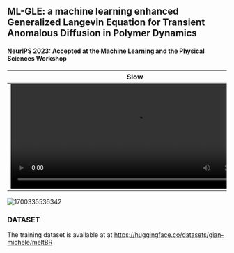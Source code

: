 ## ML-GLE: a machine learning enhanced Generalized Langevin Equation for Transient Anomalous Diffusion in Polymer Dynamics

#### NeurIPS 2023: Accepted at the Machine Learning and the Physical Sciences Workshop


   Slow                   |  Accelerated
:-------------------------:|:-------------------------:
 <video width="570" height="240" src="https://github.com/Gian-Michele-Cherchi/ml-gle/assets/43932730/d9c125b4-16f9-468e-8bef-27033069d62a" type="video/mov"></video>   |  <video width="570" height="240" src="https://github.com/Gian-Michele-Cherchi/ml-gle/assets/43932730/b4c85a78-ed01-43bf-9c7b-c60140fd891e" type="video/mov"></video> 















![1700335536342](../image/README/1700335536342.png)

### DATASET

The training dataset is available at at https://huggingface.co/datasets/gian-michele/meltBR

